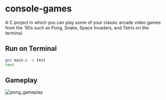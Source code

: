 # console-games

A C project in which you can play some of your classic arcade video games from the '80s such as Pong, Snake, Space Invaders, and Tetris on the terminal.



## Run on Terminal

```sh
gcc main.c -o test
test
```

## Gameplay
![pong_gameplay](https://user-images.githubusercontent.com/94553590/207577765-4ba2789f-32ea-4567-b790-61d80a9790cb.gif)




